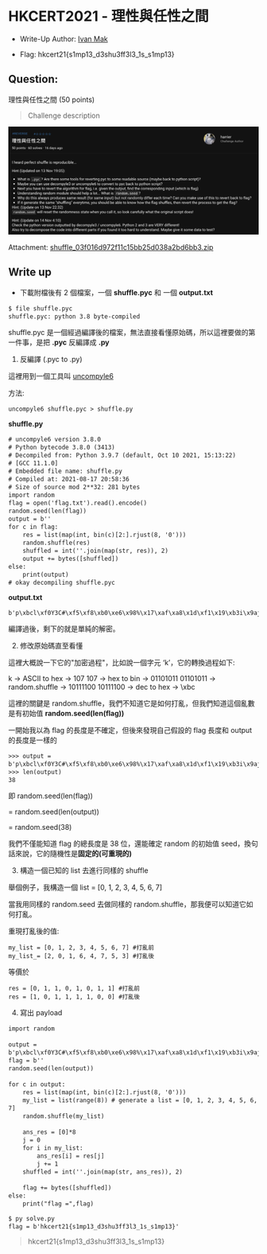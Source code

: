 # HKCERT2021 - 理性與任性之間
- Write-Up Author: [Ivan Mak](https://hackmd.io/JH0dysBTSx6H1o1PZ7OqWg)

- Flag: hkcert21{s1mp13_d3shu3ff3l3_1s_s1mp13}

## **Question:**
理性與任性之間 (50 points)

>Challenge description

![img](./img/1.png)

Attachment: [shuffle_03f016d972f11c15bb25d038a2bd6bb3.zip](./shuffle_03f016d972f11c15bb25d038a2bd6bb3.zip)

## Write up
- 下載附檔後有 2 個檔案，一個 **shuffle.pyc** 和 一個 **output.txt**

```
$ file shuffle.pyc
shuffle.pyc: python 3.8 byte-compiled
```

shuffle.pyc 是一個經過編譯後的檔案，無法直接看懂原始碼，所以這裡要做的第一件事，是把 **.pyc** 反編譯成 **.py**

1. 反編譯 (.pyc to .py)

這裡用到一個工具叫 [uncompyle6](https://asciinema.org/a/171997)

方法:

```
uncompyle6 shuffle.pyc > shuffle.py
```

**shuffle.py**

```
# uncompyle6 version 3.8.0
# Python bytecode 3.8.0 (3413)
# Decompiled from: Python 3.9.7 (default, Oct 10 2021, 15:13:22)
# [GCC 11.1.0]
# Embedded file name: shuffle.py
# Compiled at: 2021-08-17 20:58:36
# Size of source mod 2**32: 281 bytes
import random
flag = open('flag.txt').read().encode()
random.seed(len(flag))
output = b''
for c in flag:
    res = list(map(int, bin(c)[2:].rjust(8, '0')))
    random.shuffle(res)
    shuffled = int(''.join(map(str, res)), 2)
    output += bytes([shuffled])
else:
    print(output)
# okay decompiling shuffle.pyc

```

**output.txt**

```
b'p\xbcl\xf0Y3C#\xf5\xf8\xb0\xe6\x98%\x17\xaf\xa8\x1d\xf1\x19\xb3i\x9aj\x1e\xccx\xb7F\xea\xfa]\r\xf1X\xc1\x8e\xee'

```

編譯過後，剩下的就是單純的解密。

2. 修改原始碼直至看懂

這裡大概說一下它的"加密過程"，比如說一個字元 ‘k’，它的轉換過程如下:

k -> ASCII to hex -> 107
107 -> hex to bin -> 01101011
01101011 -> random.shuffle -> 10111100
10111100 -> dec to hex -> \xbc

這裡的關鍵是 random.shuffle，我們不知道它是如何打亂，但我們知道這個亂數是有初始值 **random.seed(len(flag))**

一開始我以為 flag 的長度是不確定，但後來發現自己假設的 flag 長度和 output 的長度是一樣的

```
>>> output = b'p\xbcl\xf0Y3C#\xf5\xf8\xb0\xe6\x98%\x17\xaf\xa8\x1d\xf1\x19\xb3i\x9aj\x1e\xccx\xb7F\xea\xfa]\r\xf1X\xc1\x8e\xee'
>>> len(output)
38
```

即 random.seed(len(flag))

= random.seed(len(output))

= random.seed(38)

我們不僅能知道 flag 的總長度是 38 位，還能確定 random 的初始值 seed，換句話來說，它的隨機性是**固定的(可重現的)**

3. 構造一個已知的 list 去進行同樣的 shuffle

舉個例子，我構造一個 list = [0, 1, 2, 3, 4, 5, 6, 7]

當我用同樣的 random.seed 去做同樣的 random.shuffle，那我便可以知道它如何打亂。

重現打亂後的值:

```
my_list = [0, 1, 2, 3, 4, 5, 6, 7] #打亂前
my_list_= [2, 0, 1, 6, 4, 7, 5, 3] #打亂後
```

等價於

```
res = [0, 1, 1, 0, 1, 0, 1, 1] #打亂前
res = [1, 0, 1, 1, 1, 1, 0, 0] #打亂後
```

4. 寫出 payload
```
import random

output = b'p\xbcl\xf0Y3C#\xf5\xf8\xb0\xe6\x98%\x17\xaf\xa8\x1d\xf1\x19\xb3i\x9aj\x1e\xccx\xb7F\xea\xfa]\r\xf1X\xc1\x8e\xee'
flag = b''
random.seed(len(output))

for c in output:
    res = list(map(int, bin(c)[2:].rjust(8, '0')))
    my_list = list(range(8)) # generate a list = [0, 1, 2, 3, 4, 5, 6, 7]
    random.shuffle(my_list)

    ans_res = [0]*8
    j = 0
    for i in my_list:
        ans_res[i] = res[j]
        j += 1
    shuffled = int(''.join(map(str, ans_res)), 2)

    flag += bytes([shuffled])
else:
    print("flag =",flag)    

```

```
$ py solve.py
flag = b'hkcert21{s1mp13_d3shu3ff3l3_1s_s1mp13}'

```

> hkcert21{s1mp13_d3shu3ff3l3_1s_s1mp13}
